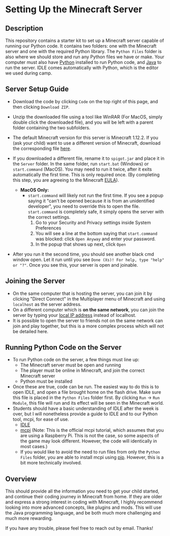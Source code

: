 # Setting Up the Minecraft Server

## Description

This repository contains a starter kit to set up a Minecraft server capable of running our Python code. It contains two folders: one with the Minecraft server and one with the required Python library. The `Python Files` folder is also where we should store and run any Python files we have or make.
Your computer must also have [Python](python.org) installed to run Python code, and [Java](https://www.java.com/en/download/) to run the server. IDLE comes automatically with Python, which is the editor we used during camp. 

## Server Setup Guide

* Download the code by clicking `Code` on the top right of this page, and then clicking `Download ZIP`.
* Unzip the downloaded file using a tool like WinRAR (For MacOS, simply double click the downloaded file), and you will be left with a parent folder containing the two subfolders.
* The default Minecraft version for this server is Minecraft 1.12.2. If you (ask your child) want to use a different version of Minecraft, download the corresponding file [here](https://getbukkit.org/download/spigot).
* If you downloaded a different file, rename it to `spigot.jar` and place it in the `Server` folder. In the same folder, run `start.bat` (Windows) or `start.command` (MacOS). You may need to run it twice, after it exits automatically the first time. This is only required once. (By completing this step, you are agreeing to the Minecraft [EULA](https://account.mojang.com/documents/minecraft_eula)).
   * **MacOS Only:**
      * `start.command` will likely not run the first time. If you see a popup saying it "can't be opened because it is from an unidentified developer", you need to override this to open the file. `start.command` is completely safe, it simply opens the server with the correct settings.
         1. Go to your Security and Privacy settings inside System Preferences
         2. You will see a line at the bottom saying that `start.command` was blocked: click `Open Anyway` and enter your password.
         3. In the popup that shows up next, click `Open`
 
* After you run it the second time, you should see another black cmd window open. Let it run until you see `Done (Xs)! For help, type "help" or "?"`. Once you see this, your server is open and joinable.

## Joining the Server
* On the same computer that is hosting the server, you can join it by clicking "Direct Connect" in the Multiplayer menu of Minecraft and using `localhost` as the server address.
* On a different computer which is **on the same network**, you can join the server by typing your [local IP address](https://www.whatismybrowser.com/detect/what-is-my-local-ip-address) instead of localhost.
* It is possible to open the server to friends not on the same network can join and play together, but this is a more complex process which will not be detailed here.

## Running Python Code on the Server
* To run Python code on the server, a few things must line up:
  * The Minecraft server must be open and running
  * The player must be online in Minecraft, and join the correct Minecraft server
  * Python must be installed
* Once these are true, code can be run. The easiest way to do this is to open IDLE, and open a file brought home on the flash drive. Make sure this file is placed in the `Python Files` folder first. By clicking `Run` -> `Run Module`, this file will run and its effect will be seen in the Minecraft world.
* Students should have a basic understanding of IDLE after the week is over, but I will nonetheless provide a guide to IDLE and to our Python tool, mcpi, for ease of use.
  * [IDLE](https://realpython.com/python-idle/)
  * [mcpi](https://projects.raspberrypi.org/en/projects/getting-started-with-minecraft-pi/7) (Note: This is the official mcpi tutorial, which assumes that you are using a Raspberry Pi. This is not the case, so some aspects of the game may look different. However, the code will identically in most cases.)
  * If you would like to avoid the need to run files from only the `Python Files` folder, you are able to install mcpi using [pip](https://packaging.python.org/installing/). However, this is a bit more technically involved.
 
## Overview

This should provide all the information you need to get your child started, and continue their coding journey in Minecraft from home. If they are older and express a strong interest in coding with Minecraft, I highly recommend looking into more advanced concepts, like plugins and mods. This will use the Java programming language, and be both much more challenging and much more rewarding.

If you have any trouble, please feel free to reach out by email. Thanks!
